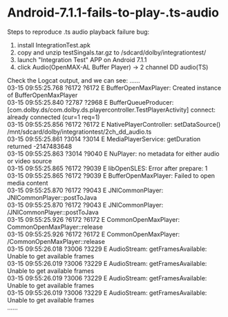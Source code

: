 # Android-7.1.1-fails-to-play-.ts-audio

Steps to reproduce .ts audio playback failure bug:
1. install IntegrationTest.apk
2. copy and unzip testSingals.tar.gz to /sdcard/dolby/integrationtest/
3. launch "Integration Test" APP on Android 7.1.1
4. click Audio(OpenMAX-AL Buffer Player) -> 2 channel DD audio(TS)

Check the Logcat output, and we can see:
......  
03-15 09:55:25.768 ?6172 ?6172 E BufferOpenMaxPlayer: Created instance of BufferOpenMaxPlayer  
03-15 09:55:25.840 ?2787 ?2968 E BufferQueueProducer: [com.dolby.ds/com.dolby.ds.playercontroller.TestPlayerActivity] connect: already connected (cur=1 req=1)  
03-15 09:55:25.856 ?6172 ?6172 E NativePlayerController: setDataSource() /mnt/sdcard/dolby/integrationtest/2ch_dd_audio.ts  
03-15 09:55:25.861 ?3014 ?3014 E MediaPlayerService: getDuration returned -2147483648  
03-15 09:55:25.863 ?3014 ?9040 E NuPlayer: no metadata for either audio or video source  
03-15 09:55:25.865 ?6172 ?9039 E libOpenSLES: Error after prepare: 1  
03-15 09:55:25.865 ?6172 ?9039 E BufferOpenMaxPlayer: Failed to open media content  
03-15 09:55:25.870 ?6172 ?9043 E JNICommonPlayer: JNICommonPlayer::postToJava  
03-15 09:55:25.870 ?6172 ?9043 E JNICommonPlayer: /JNICommonPlayer::postToJava  
03-15 09:55:25.926 ?6172 ?6172 E CommonOpenMaxPlayer: CommonOpenMaxPlayer::release  
03-15 09:55:25.926 ?6172 ?6172 E CommonOpenMaxPlayer: /CommonOpenMaxPlayer::release  
03-15 09:55:26.018 ?3006 ?3229 E AudioStream: getFramesAvailable: Unable to get available frames  
03-15 09:55:26.019 ?3006 ?3229 E AudioStream: getFramesAvailable: Unable to get available frames  
03-15 09:55:26.019 ?3006 ?3229 E AudioStream: getFramesAvailable: Unable to get available frames  
03-15 09:55:26.019 ?3006 ?3229 E AudioStream: getFramesAvailable: Unable to get available frames  
......  
